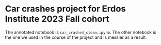 # Car crashes project for Erdos Institute 2023 Fall cohort
The annotated notebook is `car_crashed_clean.ipynb`. The other notebook is the one we used in the course of the project and is messier as a result.
